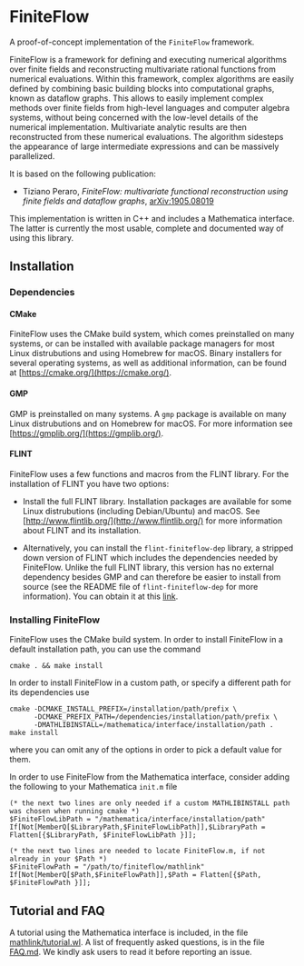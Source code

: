 FiniteFlow
==========

A proof-of-concept implementation of the `FiniteFlow` framework.

FiniteFlow is a framework for defining and executing numerical
algorithms over finite fields and reconstructing multivariate rational
functions from numerical evaluations. Within this framework, complex
algorithms are easily defined by combining basic building blocks into
computational graphs, known as dataflow graphs. This allows to easily
implement complex methods over finite fields from high-level languages
and computer algebra systems, without being concerned with the
low-level details of the numerical implementation. Multivariate
analytic results are then reconstructed from these numerical
evaluations. The algorithm sidesteps the appearance of large
intermediate expressions and can be massively parallelized.

It is based on the following publication:

- Tiziano Peraro, *FiniteFlow: multivariate functional reconstruction
  using finite fields and dataflow graphs*,
  [arXiv:1905.08019](https://arxiv.org/abs/1905.08019)

This implementation is written in C++ and includes a Mathematica
interface.  The latter is currently the most usable, complete and
documented way of using this library.


Installation
------------

### Dependencies

#### CMake

FiniteFlow uses the CMake build system, which comes preinstalled on
many systems, or can be installed with available package managers for
most Linux distrubutions and using Homebrew for macOS.  Binary
installers for several operating systems, as well as additional
information, can be found at [https://cmake.org/](https://cmake.org/).


#### GMP

GMP is preinstalled on many systems.  A `gmp` package is available on
many Linux distrubutions and on Homebrew for macOS.  For more
information see [https://gmplib.org/](https://gmplib.org/).


#### FLINT

FiniteFlow uses a few functions and macros from the FLINT library.
For the installation of FLINT you have two options:

- Install the full FLINT library.  Installation packages are available
  for some Linux distrubutions (including Debian/Ubuntu) and macOS.
  See [http://www.flintlib.org/](http://www.flintlib.org/) for more
  information about FLINT and its installation.

- Alternatively, you can install the `flint-finiteflow-dep` library, a
  stripped down version of FLINT which includes the dependencies
  needed by FiniteFlow.  Unlike the full FLINT library, this version
  has no external dependency besides GMP and can therefore be easier
  to install from source (see the README file of
  `flint-finiteflow-dep` for more information).  You can obtain it at
  this [link](https://github.com/peraro/flint-finiteflow-dep).


### Installing FiniteFlow

FiniteFlow uses the CMake build system.  In order to install
FiniteFlow in a default installation path, you can use the command
```
cmake . && make install
```

In order to install FiniteFlow in a custom path, or specify a
different path for its dependencies use
```
cmake -DCMAKE_INSTALL_PREFIX=/installation/path/prefix \
      -DCMAKE_PREFIX_PATH=/dependencies/installation/path/prefix \
      -DMATHLIBINSTALL=/mathematica/interface/installation/path .
make install
```
where you can omit any of the options in order to pick a default value
for them.

In order to use FiniteFlow from the Mathematica interface, consider
adding the following to your Mathematica `init.m` file
```
(* the next two lines are only needed if a custom MATHLIBINSTALL path was chosen when running cmake *)
$FiniteFlowLibPath = "/mathematica/interface/installation/path"
If[Not[MemberQ[$LibraryPath,$FiniteFlowLibPath]],$LibraryPath = Flatten[{$LibraryPath, $FiniteFlowLibPath }]];

(* the next two lines are needed to locate FiniteFlow.m, if not already in your $Path *)
$FiniteFlowPath = "/path/to/finiteflow/mathlink"
If[Not[MemberQ[$Path,$FiniteFlowPath]],$Path = Flatten[{$Path, $FiniteFlowPath }]];
```


Tutorial and FAQ
----------------

A tutorial using the Mathematica interface is included, in the file
[mathlink/tutorial.wl](mathlink/tutorial.wl).  A list of frequently
asked questions, is in the file [FAQ.md](FAQ.md).  We kindly ask users
to read it before reporting an issue.

